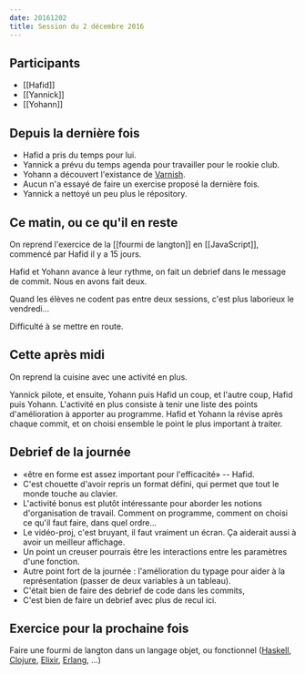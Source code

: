```yaml
---
date: 20161202
title: Session du 2 décembre 2016
---
```


## Participants

- [[Hafid]]
- [[Yannick]]
- [[Yohann]]


## Depuis la dernière fois

- Hafid a pris du temps pour lui.
- Yannick a prévu du temps agenda pour travailler pour le rookie club.
- Yohann a découvert l'existance de
  [Varnish](https://fr.wikipedia.org/wiki/Varnish).
- Aucun n'a essayé de faire un exercise proposé la dernière fois.
- Yannick a nettoyé un peu plus le répository.


## Ce matin, ou ce qu'il en reste

On reprend l'exercice de la [[fourmi de langton]] en [[JavaScript]], commencé
par Hafid il y a 15 jours.

Hafid et Yohann avance à leur rythme, on fait un debrief dans le message de
commit. Nous en avons fait deux.

Quand les élèves ne codent pas entre deux sessions, c'est plus laborieux le
vendredi...

Difficulté à se mettre en route.


## Cette après midi

On reprend la cuisine avec une activité en plus.

Yannick pilote, et ensuite, Yohann puis Hafid un coup, et l'autre coup, Hafid
puis Yohann.  L'activité en plus consiste à tenir une liste des points
d'amélioration à apporter au programme. Hafid et Yohann la révise après chaque
commit, et on choisi ensemble le point le plus important à traiter.


## Debrief de la journée

- «être en forme est assez important pour l'efficacité» -- Hafid.
- C'est chouette d'avoir repris un format défini, qui permet que tout le monde
  touche au clavier.
- L'activité bonus est plutôt intéressante pour aborder les notions
  d'organisation de travail. Comment on programme, comment on choisi ce qu'il
  faut faire, dans quel ordre...
- Le vidéo-proj, c'est bruyant, il faut vraiment un écran. Ça aiderait aussi à
  avoir un meilleur affichage.
- Un point un creuser pourrais être les interactions entre les paramètres d'une
  fonction.
- Autre point fort de la journée : l'amélioration du typage pour aider à la
  représentation (passer de deux variables à un tableau).
- C'était bien de faire des debrief de code dans les commits,
- C'est bien de faire un debrief avec plus de recul ici.


## Exercice pour la prochaine fois

Faire une fourmi de langton dans un langage objet, ou fonctionnel
([Haskell](https://www.haskell.org/), [Clojure](http://clojure.org/),
[Elixir](http://elixir-lang.org/), [Erlang](http://www.erlang.org/), ...)
